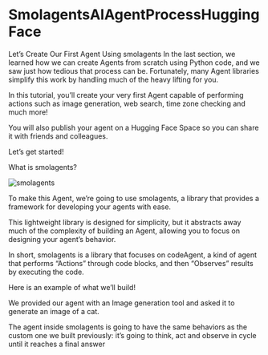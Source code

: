 # SmolagentsAIAgentProcessHuggingFace

Let’s Create Our First Agent Using smolagents
In the last section, we learned how we can create Agents from scratch using Python code, and we saw just how tedious that process can be. Fortunately, many Agent libraries simplify this work by handling much of the heavy lifting for you.

In this tutorial, you’ll create your very first Agent capable of performing actions such as image generation, web search, time zone checking and much more!

You will also publish your agent on a Hugging Face Space so you can share it with friends and colleagues.

Let’s get started!

What is smolagents?





<img src="https://huggingface.co/datasets/agents-course/course-images/resolve/main/en/unit1/smolagents.png" alt="smolagents">





To make this Agent, we’re going to use smolagents, a library that provides a framework for developing your agents with ease.


This lightweight library is designed for simplicity, but it abstracts away much of the complexity of building an Agent, allowing you to focus on designing your agent’s behavior.


In short, smolagents is a library that focuses on codeAgent, a kind of agent that performs “Actions” through code blocks, and then “Observes” results by executing the code.


Here is an example of what we’ll build!


We provided our agent with an Image generation tool and asked it to generate an image of a cat.


The agent inside smolagents is going to have the same behaviors as the custom one we built previously: 
it’s going to think, act and observe in cycle until it reaches a final answer



